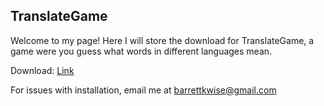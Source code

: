## TranslateGame

Welcome to my page! Here I will store the download for TranslateGame, a game were you guess what words in different languages mean.

Download: <a href = "https://github.com/turt1edman/translategame/tree/master/download">Link</a>

For issues with installation, email me at <a href="mailto:email:barrettkwise@gmail.com">barrettkwise@gmail.com</a>
